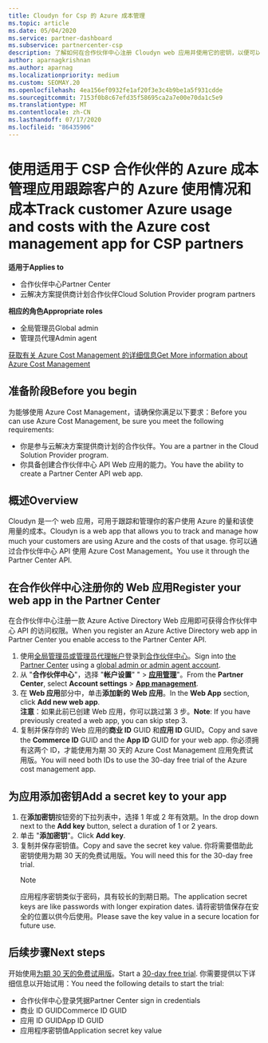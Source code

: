 ```yaml
---
title: Cloudyn for Csp 的 Azure 成本管理
ms.topic: article
ms.date: 05/04/2020
ms.service: partner-dashboard
ms.subservice: partnercenter-csp
description: 了解如何在合作伙伴中心注册 Cloudyn web 应用并使用它的密钥，以便可以使用该应用来跟踪客户的 Azure 使用情况和成本。
author: aparnagkrishnan
ms.author: aparnag
ms.localizationpriority: medium
ms.custom: SEOMAY.20
ms.openlocfilehash: 4ea156ef0932fe1af20f3e3c4b9be1a5f931cdde
ms.sourcegitcommit: 7153f0b8c67efd35f58695ca2a7e00e70da1c5e9
ms.translationtype: MT
ms.contentlocale: zh-CN
ms.lasthandoff: 07/17/2020
ms.locfileid: "86435906"
---
```

# <a name="track-customer-azure-usage-and-costs-with-the-azure-cost-management-app-for-csp-partners"></a><span data-ttu-id="7f149-103">使用适用于 CSP 合作伙伴的 Azure 成本管理应用跟踪客户的 Azure 使用情况和成本</span><span class="sxs-lookup"><span data-stu-id="7f149-103">Track customer Azure usage and costs with the Azure cost management app for CSP partners</span></span>  

<span data-ttu-id="7f149-104">**适用于**</span><span class="sxs-lookup"><span data-stu-id="7f149-104">**Applies to**</span></span>

- <span data-ttu-id="7f149-105">合作伙伴中心</span><span class="sxs-lookup"><span data-stu-id="7f149-105">Partner Center</span></span>
- <span data-ttu-id="7f149-106">云解决方案提供商计划合作伙伴</span><span class="sxs-lookup"><span data-stu-id="7f149-106">Cloud Solution Provider program partners</span></span>

<span data-ttu-id="7f149-107">**相应的角色**</span><span class="sxs-lookup"><span data-stu-id="7f149-107">**Appropriate roles**</span></span>

- <span data-ttu-id="7f149-108">全局管理员</span><span class="sxs-lookup"><span data-stu-id="7f149-108">Global admin</span></span>
- <span data-ttu-id="7f149-109">管理员代理</span><span class="sxs-lookup"><span data-stu-id="7f149-109">Admin agent</span></span>

[<span data-ttu-id="7f149-110">获取有关 Azure Cost Management 的详细信息</span><span class="sxs-lookup"><span data-stu-id="7f149-110">Get More information about Azure Cost Management</span></span>](https://go.microsoft.com/fwlink/p/?linkid=857893)

## <a name="before-you-begin"></a><span data-ttu-id="7f149-111">准备阶段</span><span class="sxs-lookup"><span data-stu-id="7f149-111">Before you begin</span></span>
<span data-ttu-id="7f149-112">为能够使用 Azure Cost Management，请确保你满足以下要求：</span><span class="sxs-lookup"><span data-stu-id="7f149-112">Before you can use Azure Cost Management, be sure you meet the following requirements:</span></span>

- <span data-ttu-id="7f149-113">你是参与云解决方案提供商计划的合作伙伴。</span><span class="sxs-lookup"><span data-stu-id="7f149-113">You are a partner in the Cloud Solution Provider program.</span></span>
- <span data-ttu-id="7f149-114">你具备创建合作伙伴中心 API Web 应用的能力。</span><span class="sxs-lookup"><span data-stu-id="7f149-114">You have the ability to create a Partner Center API web app.</span></span>

## <a name="overview"></a><span data-ttu-id="7f149-115">概述</span><span class="sxs-lookup"><span data-stu-id="7f149-115">Overview</span></span>

<span data-ttu-id="7f149-116">Cloudyn 是一个 web 应用，可用于跟踪和管理你的客户使用 Azure 的量和该使用量的成本。</span><span class="sxs-lookup"><span data-stu-id="7f149-116">Cloudyn is a web app that allows you to track and manage how much your customers are using Azure and the costs of that usage.</span></span> <span data-ttu-id="7f149-117">你可以通过合作伙伴中心 API 使用 Azure Cost Management。</span><span class="sxs-lookup"><span data-stu-id="7f149-117">You use it through the Partner Center API.</span></span>

## <a name="register-your-web-app-in-the-partner-center"></a><span data-ttu-id="7f149-118">在合作伙伴中心注册你的 Web 应用</span><span class="sxs-lookup"><span data-stu-id="7f149-118">Register your web app in the Partner Center</span></span>
<span data-ttu-id="7f149-119">在合作伙伴中心注册一款 Azure Active Directory Web 应用即可获得合作伙伴中心 API 的访问权限。</span><span class="sxs-lookup"><span data-stu-id="7f149-119">When you register an Azure Active Directory web app in Partner Center you enable access to the Partner Center API.</span></span> 
1.  <span data-ttu-id="7f149-120">使用[全局管理员或管理员代理帐户](create-user-accounts-and-set-permissions.md)登录到[合作伙伴中心](https://partnercenter.microsoft.com/pcv/dashboard/overview)。</span><span class="sxs-lookup"><span data-stu-id="7f149-120">Sign into [the Partner Center](https://partnercenter.microsoft.com/pcv/dashboard/overview) using a [global admin or admin agent account](create-user-accounts-and-set-permissions.md).</span></span>
2.  <span data-ttu-id="7f149-121">从 "**合作伙伴中心**"，选择 "**帐户设置**" " &gt; **[应用管理](https://partnercenter.microsoft.com/pcv/apiintegration/appmanagement)**"。</span><span class="sxs-lookup"><span data-stu-id="7f149-121">From the **Partner Center**, select **Account settings** &gt; **[App management](https://partnercenter.microsoft.com/pcv/apiintegration/appmanagement)**.</span></span>
3.  <span data-ttu-id="7f149-122">在 **Web 应用**部分中，单击**添加新的 Web 应用**。</span><span class="sxs-lookup"><span data-stu-id="7f149-122">In the **Web App** section, click **Add new web app**.</span></span>
<br> <span data-ttu-id="7f149-123">**注意**：如果此前已创建 Web 应用，你可以跳过第 3 步。</span><span class="sxs-lookup"><span data-stu-id="7f149-123">**Note**: If you have previously created a web app, you can skip step 3.</span></span>
4.  <span data-ttu-id="7f149-124">复制并保存你的 Web 应用的**商业 ID** GUID 和**应用 ID** GUID。</span><span class="sxs-lookup"><span data-stu-id="7f149-124">Copy and save the **Commerce ID** GUID and the **App ID** GUID for your web app.</span></span> <span data-ttu-id="7f149-125">你必须拥有这两个 ID，才能使用为期 30 天的 Azure Cost Management 应用免费试用版。</span><span class="sxs-lookup"><span data-stu-id="7f149-125">You will need both IDs to use the 30-day free trial of the Azure cost management app.</span></span>

## <a name="add-a-secret-key-to-your-app"></a><span data-ttu-id="7f149-126">为应用添加密钥</span><span class="sxs-lookup"><span data-stu-id="7f149-126">Add a secret key to your app</span></span>
1. <span data-ttu-id="7f149-127">在**添加密钥**按钮旁的下拉列表中，选择 1 年或 2 年有效期。</span><span class="sxs-lookup"><span data-stu-id="7f149-127">In the drop down next to the **Add key** button, select a duration of 1 or 2 years.</span></span>
2. <span data-ttu-id="7f149-128">单击 "**添加密钥**"。</span><span class="sxs-lookup"><span data-stu-id="7f149-128">Click **Add key**.</span></span> 
3. <span data-ttu-id="7f149-129">复制并保存密钥值。</span><span class="sxs-lookup"><span data-stu-id="7f149-129">Copy and save the secret key value.</span></span> <span data-ttu-id="7f149-130">你将需要借助此密钥使用为期 30 天的免费试用版。</span><span class="sxs-lookup"><span data-stu-id="7f149-130">You will need this for the 30-day free trial.</span></span><br>
   > [!NOTE]  
   > <span data-ttu-id="7f149-131">应用程序密钥类似于密码，具有较长的到期日期。</span><span class="sxs-lookup"><span data-stu-id="7f149-131">The application secret keys are like passwords with longer expiration dates.</span></span> <span data-ttu-id="7f149-132">请将密钥值保存在安全的位置以供今后使用。</span><span class="sxs-lookup"><span data-stu-id="7f149-132">Please save the key value in a secure location for future use.</span></span>

## <a name="next-steps"></a><span data-ttu-id="7f149-133">后续步骤</span><span class="sxs-lookup"><span data-stu-id="7f149-133">Next steps</span></span>
<span data-ttu-id="7f149-134">开始使用[为期 30 天的免费试用版](https://go.microsoft.com/fwlink/?linkid=857895)。</span><span class="sxs-lookup"><span data-stu-id="7f149-134">Start a [30-day free trial](https://go.microsoft.com/fwlink/?linkid=857895).</span></span>
<span data-ttu-id="7f149-135">你需要提供以下详细信息以开始试用：</span><span class="sxs-lookup"><span data-stu-id="7f149-135">You need the following details to start the trial:</span></span>
- <span data-ttu-id="7f149-136">合作伙伴中心登录凭据</span><span class="sxs-lookup"><span data-stu-id="7f149-136">Partner Center sign in credentials</span></span>
- <span data-ttu-id="7f149-137">商业 ID GUID</span><span class="sxs-lookup"><span data-stu-id="7f149-137">Commerce ID GUID</span></span>
- <span data-ttu-id="7f149-138">应用 ID GUID</span><span class="sxs-lookup"><span data-stu-id="7f149-138">App ID GUID</span></span>
- <span data-ttu-id="7f149-139">应用程序密钥值</span><span class="sxs-lookup"><span data-stu-id="7f149-139">Application secret key value</span></span>
